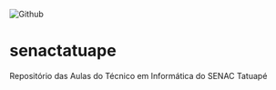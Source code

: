 
![Github](https://img.shields.io/github/license/joaovitorp05/senactatuape)
# senactatuape
Repositório das Aulas do Técnico em Informática do SENAC Tatuapé
